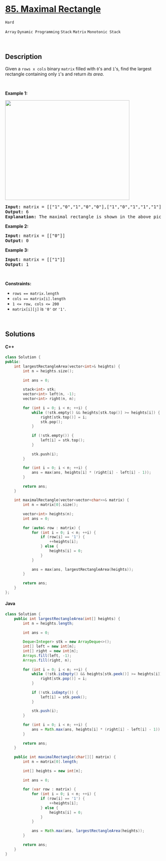 # [85. Maximal Rectangle](https://leetcode.com/problems/maximal-rectangle)

<code>Hard</code>

<code>Array</code>
<code>Dynamic Programming</code>
<code>Stack</code>
<code>Matrix</code>
<code>Monotonic Stack</code>

<p>&nbsp;</p>

## Description

<p>Given a <code>rows x cols</code>&nbsp;binary <code>matrix</code> filled with <code>0</code>&#39;s and <code>1</code>&#39;s, find the largest rectangle containing only <code>1</code>&#39;s and return <em>its area</em>.</p>

<p>&nbsp;</p>
<p><strong class="example">Example 1:</strong></p>
<img alt="" src="https://fastly.jsdelivr.net/gh/doocs/leetcode@main/solution/0000-0099/0085.Maximal%20Rectangle/images/maximal.jpg" style="width: 402px; height: 322px;" />
<pre>
<strong>Input:</strong> matrix = [[&quot;1&quot;,&quot;0&quot;,&quot;1&quot;,&quot;0&quot;,&quot;0&quot;],[&quot;1&quot;,&quot;0&quot;,&quot;1&quot;,&quot;1&quot;,&quot;1&quot;],[&quot;1&quot;,&quot;1&quot;,&quot;1&quot;,&quot;1&quot;,&quot;1&quot;],[&quot;1&quot;,&quot;0&quot;,&quot;0&quot;,&quot;1&quot;,&quot;0&quot;]]
<strong>Output:</strong> 6
<strong>Explanation:</strong> The maximal rectangle is shown in the above picture.
</pre>

<p><strong class="example">Example 2:</strong></p>

<pre>
<strong>Input:</strong> matrix = [[&quot;0&quot;]]
<strong>Output:</strong> 0
</pre>

<p><strong class="example">Example 3:</strong></p>

<pre>
<strong>Input:</strong> matrix = [[&quot;1&quot;]]
<strong>Output:</strong> 1
</pre>

<p>&nbsp;</p>
<p><strong>Constraints:</strong></p>

<ul>
    <li><code>rows == matrix.length</code></li>
    <li><code>cols == matrix[i].length</code></li>
    <li><code>1 &lt;= row, cols &lt;= 200</code></li>
    <li><code>matrix[i][j]</code> is <code>&#39;0&#39;</code> or <code>&#39;1&#39;</code>.</li>
</ul>
<p>&nbsp;</p>

## Solutions

<!-- tabs:start -->

#### C++

```cpp
class Solution {
public:
    int largestRectangleArea(vector<int>& heights) {
        int n = heights.size();
        
        int ans = 0;
        
        stack<int> stk;
        vector<int> left(n, -1);
        vector<int> right(n, n);
        
        for (int i = 0; i < n; ++i) {
            while (!stk.empty() && heights[stk.top()] >= heights[i]) {
                right[stk.top()] = i;
                stk.pop();
            }
            
            if (!stk.empty()) {
                left[i] = stk.top();
            }
            
            stk.push(i);
        }
        
        for (int i = 0; i < n; ++i) {
            ans = max(ans, heights[i] * (right[i] - left[i] - 1));
        }
        
        return ans;
    }
    
    int maximalRectangle(vector<vector<char>>& matrix) {
        int n = matrix[0].size();
        
        vector<int> heights(n);
        int ans = 0;
        
        for (auto& row : matrix) {
            for (int i = 0; i < n; ++i) {
                if (row[i] == '1') {
                    ++heights[i];
                } else {
                    heights[i] = 0;
                }
            }
            
            ans = max(ans, largestRectangleArea(heights));
        }
        
        return ans;
    }
};
```

#### Java

```java
class Solution {
    public int largestRectangleArea(int[] heights) {
        int n = heights.length;
        
        int ans = 0;
        
        Deque<Integer> stk = new ArrayDeque<>();
        int[] left = new int[n];
        int[] right = new int[n];
        Arrays.fill(left, -1);
        Arrays.fill(right, n);
        
        for (int i = 0; i < n; ++i) {
            while (!stk.isEmpty() && heights[stk.peek()] >= heights[i]) {
                right[stk.pop()] = i;
            }
            
            if (!stk.isEmpty()) {
                left[i] = stk.peek();
            }
            
            stk.push(i);
        }
        
        for (int i = 0; i < n; ++i) {
            ans = Math.max(ans, heights[i] * (right[i] - left[i] - 1));
        }
        
        return ans;
    }
    
    public int maximalRectangle(char[][] matrix) {
        int n = matrix[0].length;
        
        int[] heights = new int[n];
        
        int ans = 0;
        
        for (var row : matrix) {
            for (int i = 0; i < n; ++i) {
                if (row[i] == '1') {
                    ++heights[i];
                } else {
                    heights[i] = 0;
                }
            }
            
            ans = Math.max(ans, largestRectangleArea(heights));
        }
        
        return ans;
    }
}
```

<!-- tabs:end -->